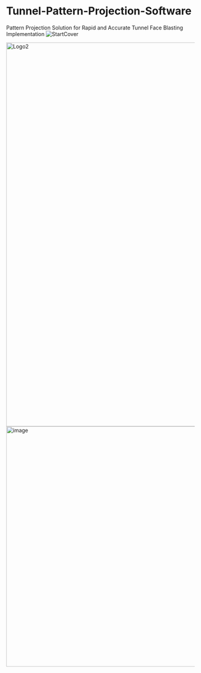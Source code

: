 # Tunnel-Pattern-Projection-Software
Pattern Projection Solution for Rapid and Accurate Tunnel Face Blasting Implementation
![StartCover](https://github.com/user-attachments/assets/425e5f3c-c202-4a0a-a086-4f0f4c700a28)

<img width="1024" height="1024" alt="Logo2" src="https://github.com/user-attachments/assets/e1c60a65-629f-4c7a-99ba-9560288c8799" />

<img width="1206" height="641" alt="image" src="https://github.com/user-attachments/assets/cd69925d-cf65-4059-96cf-fd4040bf93f9" />


